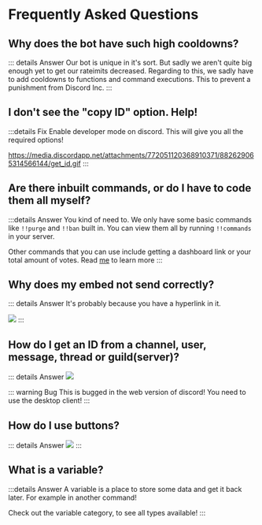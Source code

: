 # Frequently Asked Questions

## Why does the bot have such high cooldowns?
::: details Answer
Our bot is unique in it's sort. 
But sadly we aren't quite big enough yet to get our rateimits decreased. 
Regarding to this, we sadly have to add cooldowns to functions and command executions. This to prevent a punishment from Discord Inc.
:::

## I don't see the "copy ID" option. Help!
:::details Fix
Enable developer mode on discord. This will give you all the required options!

https://media.discordapp.net/attachments/772051120368910371/882629065314566144/get_id.gif
:::


## Are there inbuilt commands, or do I have to code them all myself?
:::details Answer
You kind of need to. We only have some basic commands like `!!purge` and `!!ban` built in. You can view them all by running `!!commands` in your server. 

Other commands that you can use include getting a dashboard link or your total amount of votes. Read [me](../Guide/botInfo.md) to learn more
:::

## Why does my embed not send correctly?
::: details Answer
It's probably because you have a hyperlink in it.

![](https://media.discordapp.net/attachments/772051120368910371/883355096308654080/url_in_description_embed.gif)
:::

## How do I get an ID from a channel, user, message, thread or guild(server)?
::: details Answer
![](https://media.discordapp.net/attachments/772051120368910371/882629065314566144/get_id.gif)

::: warning Bug
This is bugged in the web version of discord! You need to use the desktop client!
:::

## How do I use buttons?
::: details Answer
![](https://cdn.discordapp.com/attachments/772051120368910371/880527140817367070/first-button.gif)
:::

## What is a variable?
:::details Answer
A variable is a place to store some data and get it back later. For example in another command! 

Check out the variable category, to see all types available!
:::
